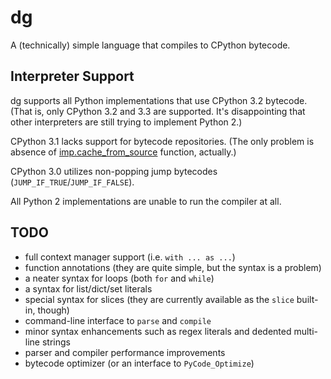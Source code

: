 # dg

A (technically) simple language that compiles to CPython bytecode.

## Interpreter Support

dg supports all Python implementations that use CPython 3.2 bytecode.
(That is, only CPython 3.2 and 3.3 are supported. It's disappointing
that other interpreters are still trying to implement Python 2.)

CPython 3.1 lacks support for bytecode repositories. (The only problem is absence of [imp.cache_from_source](http://docs.python.org/py3k/library/imp.html#imp.cache_from_source) function, actually.)

CPython 3.0 utilizes non-popping jump bytecodes (`JUMP_IF_TRUE`/`JUMP_IF_FALSE`).

All Python 2 implementations are unable to run the compiler at all.

## TODO

 * full context manager support (i.e. `with ... as ...`)
 * function annotations (they are quite simple, but the syntax is a problem)
 * a neater syntax for loops (both `for` and `while`)
 * a syntax for list/dict/set literals
 * special syntax for slices (they are currently available as the `slice` built-in, though)
 * command-line interface to `parse` and `compile`
 * minor syntax enhancements such as regex literals and dedented multi-line strings
 * parser and compiler performance improvements
 * bytecode optimizer (or an interface to `PyCode_Optimize`)

